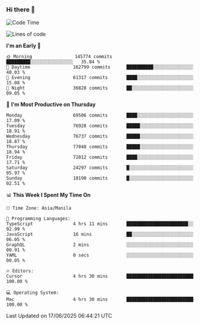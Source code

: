 ### Hi there 👋

<!--START_SECTION:waka-->
![Code Time](http://img.shields.io/badge/Code%20Time-6%2C064%20hrs%2055%20mins-blue)

![Lines of code](https://img.shields.io/badge/From%20Hello%20World%20I%27ve%20Written-140.1%20million%20lines%20of%20code-blue)

**I'm an Early 🐤** 

```text
🌞 Morning                145774 commits      █████████░░░░░░░░░░░░░░░░   35.84 % 
🌆 Daytime                162799 commits      ██████████░░░░░░░░░░░░░░░   40.03 % 
🌃 Evening                61317 commits       ████░░░░░░░░░░░░░░░░░░░░░   15.08 % 
🌙 Night                  36828 commits       ██░░░░░░░░░░░░░░░░░░░░░░░   09.05 % 
```
📅 **I'm Most Productive on Thursday** 

```text
Monday                   69506 commits       ████░░░░░░░░░░░░░░░░░░░░░   17.09 % 
Tuesday                  76928 commits       █████░░░░░░░░░░░░░░░░░░░░   18.91 % 
Wednesday                76737 commits       █████░░░░░░░░░░░░░░░░░░░░   18.87 % 
Thursday                 77048 commits       █████░░░░░░░░░░░░░░░░░░░░   18.94 % 
Friday                   72012 commits       ████░░░░░░░░░░░░░░░░░░░░░   17.71 % 
Saturday                 24297 commits       █░░░░░░░░░░░░░░░░░░░░░░░░   05.97 % 
Sunday                   10190 commits       █░░░░░░░░░░░░░░░░░░░░░░░░   02.51 % 
```


📊 **This Week I Spent My Time On** 

```text
🕑︎ Time Zone: Asia/Manila

💬 Programming Languages: 
TypeScript               4 hrs 11 mins       ███████████████████████░░   92.99 % 
JavaScript               16 mins             ██░░░░░░░░░░░░░░░░░░░░░░░   06.05 % 
GraphQL                  2 mins              ░░░░░░░░░░░░░░░░░░░░░░░░░   00.91 % 
YAML                     0 secs              ░░░░░░░░░░░░░░░░░░░░░░░░░   00.05 % 

🔥 Editors: 
Cursor                   4 hrs 30 mins       █████████████████████████   100.00 % 

💻 Operating System: 
Mac                      4 hrs 30 mins       █████████████████████████   100.00 % 
```


 Last Updated on 17/06/2025 06:44:21 UTC
<!--END_SECTION:waka-->


<!--
**rad182/rad182** is a ✨ _special_ ✨ repository because its `README.md` (this file) appears on your GitHub profile.

Here are some ideas to get you started:

- 🔭 I’m currently working on ...
- 🌱 I’m currently learning ...
- 👯 I’m looking to collaborate on ...
- 🤔 I’m looking for help with ...
- 💬 Ask me about ...
- 📫 How to reach me: ...
- 😄 Pronouns: ...
- ⚡ Fun fact: ...
-->
